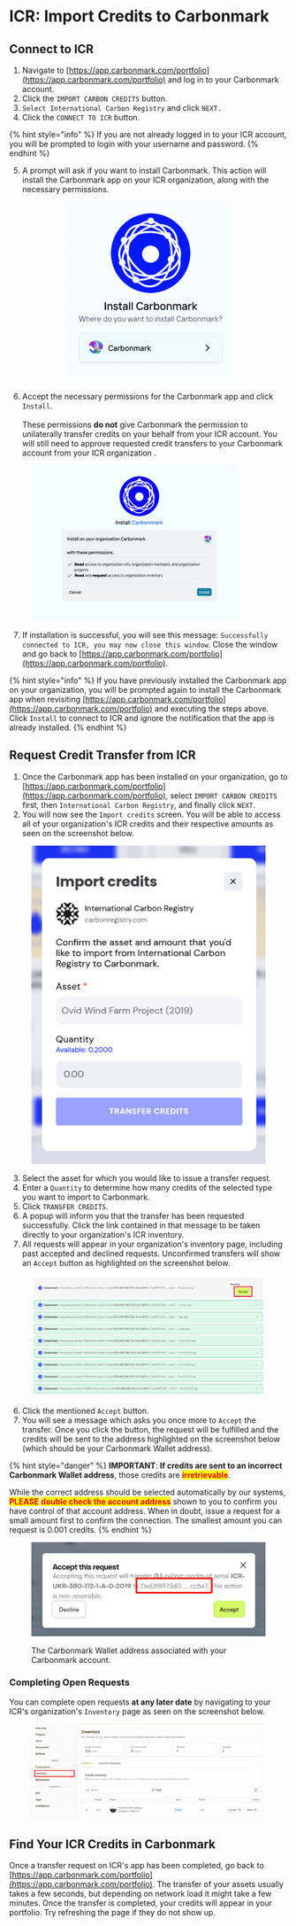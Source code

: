 # ICR: Import Credits to Carbonmark

## Connect to ICR

1. Navigate to [https://app.carbonmark.com/portfolio](https://app.carbonmark.com/portfolio) and log in to your Carbonmark account.
2. Click the `IMPORT CARBON CREDITS` button.
3. `Select International Carbon Registry` and click `NEXT.`
4. Click the `CONNECT TO ICR` button.

{% hint style="info" %}
If you are not already logged in to your ICR account, you will be prompted to login with your username and password.
{% endhint %}

5. A prompt will ask if you want to install Carbonmark. This action will install the Carbonmark app on your ICR organization, along with the necessary permissions.

<div align="center"><figure><img src="../../.gitbook/assets/Screen Shot 2024-07-23 at 9.40.36 AM.png" alt="" width="303"><figcaption></figcaption></figure></div>

6. Accept the necessary permissions for the Carbonmark app and click `Install`.  \
   \
   These permissions **do not** give Carbonmark the permission to unilaterally transfer credits on your behalf from your ICR account. You will still need to approve requested credit transfers to your Carbonmark account from your ICR organization .

<figure><img src="../../.gitbook/assets/Screen Shot 2024-07-23 at 9.43.57 AM.png" alt="" width="373"><figcaption></figcaption></figure>

7. If installation is successful, you will see this message: `Successfully connected to ICR, you may now close this window`. Close the window and go back to [https://app.carbonmark.com/portfolio](https://app.carbonmark.com/portfolio).

{% hint style="info" %}
If you have previously installed the Carbonmark app on your organization, you will be prompted again to install the Carbonmark app when revisiting [https://app.carbonmark.com/portfolio](https://app.carbonmark.com/portfolio) and executing the steps above. Click `Install` to connect to ICR and ignore the notification that the app is already installed.
{% endhint %}

## Request Credit Transfer from ICR

1. Once the Carbonmark app has been installed on your organization, go to [https://app.carbonmark.com/portfolio](https://app.carbonmark.com/portfolio), select `IMPORT CARBON CREDITS` first, then `International Carbon Registry`, and finally click `NEXT`.&#x20;
2. You will now see the `Import credits` screen. You will be able to access all of your organization's ICR credits and their respective amounts as seen on the screenshot below.

<figure><img src="../../.gitbook/assets/icrimport.png" alt=""><figcaption></figcaption></figure>

3. Select the asset for which you would like to issue a transfer request.&#x20;
4. Enter a `Quantity` to determine how many credits of the selected type you want to import to Carbonmark.
5. Click `TRANSFER CREDITS`.
6. A popup will inform you that the transfer has been requested successfully. Click the link contained in that message to be taken directly to your organization's ICR inventory.&#x20;
7. All requests will appear in your organization's inventory page, including past accepted and declined requests. Unconfirmed transfers will show an `Accept` button as highlighted on the screenshot below.

<figure><img src="../../.gitbook/assets/icrbuttons.png" alt=""><figcaption></figcaption></figure>

6. Click the mentioned `Accept` button.
7. You will see a message which asks you once more to `Accept` the transfer. Once you click the button, the request will be fulfilled and the credits will be sent to the address highlighted on the screenshot below (which should be your Carbonmark Wallet address).&#x20;

{% hint style="danger" %}
**IMPORTANT**: **If credits are sent to an incorrect Carbonmark Wallet address**, those credits are <mark style="color:red;">**irretrievable**</mark>.&#x20;

While the correct address should be selected automatically by our systems, <mark style="color:red;">**PLEASE**</mark> <mark style="color:red;">**double check the account address**</mark> shown to you to confirm you have control of that account address. When in doubt, issue a request for a small amount first to confirm the connection. The smallest amount you can request is 0.001 credits.
{% endhint %}

<figure><img src="../../.gitbook/assets/icraddress.png" alt=""><figcaption><p>The Carbonmark Wallet address associated with your Carbonmark account.</p></figcaption></figure>

### Completing Open Requests

You can complete open requests **at any later date** by navigating to your ICR's organization's `Inventory` page as seen on the screenshot below.

<figure><img src="../../.gitbook/assets/icrinventory.png" alt=""><figcaption></figcaption></figure>

## Find Your ICR Credits in Carbonmark

Once a transfer request on ICR's app has been completed, go back to [https://app.carbonmark.com/portfolio](https://app.carbonmark.com/portfolio). The transfer of your assets usually takes a few seconds, but depending on network load it might take a few minutes. Once the transfer is completed, your credits will appear in your portfolio. Try refreshing the page if they do not show up.
